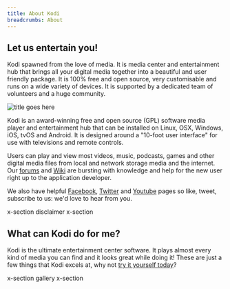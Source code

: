 ```yaml
---
title: About Kodi
breadcrumbs: About
---
```


## Let us entertain you!

Kodi spawned from the love of media. It is media center and entertainment hub that brings all your digital media together into a beautiful and user friendly package. It is 100% free and open source, very customisable and runs on a wide variety of devices. It is supported by a dedicated team of volunteers and a huge community.

![title goes here](/images/about--devices.jpg)

Kodi is an award-winning free and open source (GPL) software media player and entertainment hub that can be installed on Linux, OSX, Windows, iOS, tvOS and Android. It is designed around a "10-foot user interface" for use with televisions and remote controls.

Users can play and view most videos, music, podcasts, games and other digital media files from local and network storage media and the internet. Our [forums](https://forum.kodi.tv/) and [Wiki](https://kodi.wiki/view/Main_Page) are bursting with knowledge and help for the new user right up to the application developer.

We also have helpful [Facebook](https://www.facebook.com/XBMC), [Twitter](https://twitter.com/KodiTV) and [Youtube](http://www.youtube.com/teamxbmc) pages so like, tweet, subscribe to us: we'd love to hear from you.

x-section disclaimer x-section

## What can Kodi do for me?

Kodi is the ultimate entertainment center software. It plays almost every kind of media you can find and it looks great while doing it! These are just a few things that Kodi excels at, why not [try it yourself today](/download)?

x-section gallery x-section
